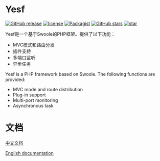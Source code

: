 # Yesf

[![GitHub release](https://img.shields.io/github/release/sylingd/Yesf.svg?style=flat-square)](https://github.com/sylingd/Yesf/releases) [![license](https://img.shields.io/github/license/sylingd/Yesf.svg?style=flat-square)](https://github.com/FirefoxBar/xStyle/blob/master/LICENSE) [![Packagist](https://img.shields.io/packagist/dt/sylingd/yesf-framework.svg?style=flat-square)](https://packagist.org/packages/sylingd/yesf-framework) [![GitHub stars](https://img.shields.io/github/stars/sylingd/Yesf.svg?style=flat-square&logo=github&label=Stars)](https://github.com/sylingd/Yesf) [![star](https://gitee.com/sy/Yesf/badge/star.svg?theme=white)](https://gitee.com/sy/Yesf/stargazers)

Yesf是一个基于Swoole的PHP框架。提供了以下功能：

* MVC模式和路由分发
* 插件支持
* 多端口监听
* 异步任务

Yesf is a PHP framework based on Swoole. The following functions are provided:

* MVC mode and route distribution
* Plug-in support
* Multi-port monitoring
* Asynchronous task

# 文档

[中文文档](http://yesf.mydoc.io/)

[English documentation](http://yesf-en.mydoc.io/)